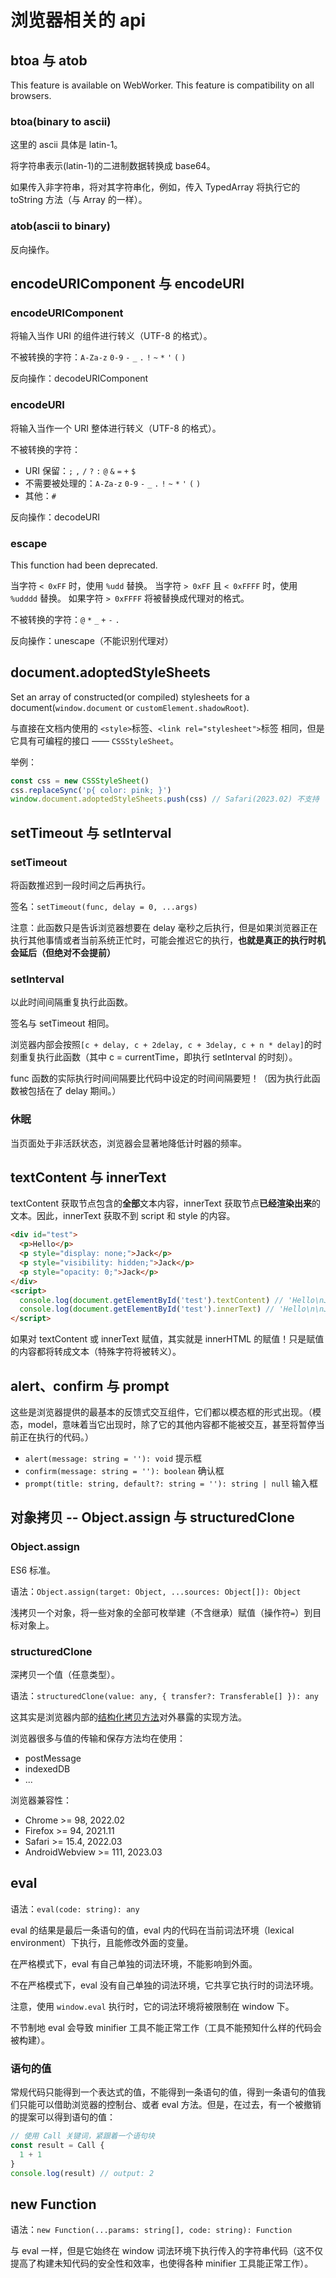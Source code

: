 # 浏览器相关的 api

## btoa 与 atob

This feature is available on WebWorker.
This feature is compatibility on all browsers.

### btoa(binary to ascii)

这里的 ascii 具体是 latin-1。

将字符串表示(latin-1)的二进制数据转换成 base64。

如果传入非字符串，将对其字符串化，例如，传入 TypedArray 将执行它的 toString 方法（与 Array 的一样）。

### atob(ascii to binary)

反向操作。

## encodeURIComponent 与 encodeURI

### encodeURIComponent

将输入当作 URI 的组件进行转义（UTF-8 的格式）。

不被转换的字符：`A-Za-z` `0-9` `-` `_` `.` `!` `~` `*` `'` `(` `)`

反向操作：decodeURIComponent

### encodeURI

将输入当作一个 URI 整体进行转义（UTF-8 的格式）。

不被转换的字符：

- URI 保留：`;` `,` `/` `?` `:` `@` `&` `=` `+` `$`
- 不需要被处理的：`A-Za-z` `0-9` `-` `_` `.` `!` `~` `*` `'` `(` `)`
- 其他：`#`

反向操作：decodeURI

### escape

This function had been deprecated.

当字符 `< 0xFF` 时，使用 `%udd` 替换。
当字符 `> 0xFF` 且 `< 0xFFFF` 时，使用 `%udddd` 替换。
如果字符 `> 0xFFFF` 将被替换成代理对的格式。

不被转换的字符：`@` `*` `_` `+` `-` `.`

反向操作：unescape（不能识别代理对）

## document.adoptedStyleSheets

Set an array of constructed(or compiled) stylesheets for a document(`window.document` or `customElement.shadowRoot`).

与直接在文档内使用的 `<style>`标签、`<link rel="stylesheet">`标签 相同，但是它具有可编程的接口 —— `CSSStyleSheet`。

举例：

```js
const css = new CSSStyleSheet()
css.replaceSync('p{ color: pink; }')
window.document.adoptedStyleSheets.push(css) // Safari(2023.02) 不支持
```

## setTimeout 与 setInterval

### setTimeout

将函数推迟到一段时间之后再执行。

签名：`setTimeout(func, delay = 0, ...args)`

注意：此函数只是告诉浏览器想要在 delay 毫秒之后执行，但是如果浏览器正在执行其他事情或者当前系统正忙时，可能会推迟它的执行，**也就是真正的执行时机会延后（但绝对不会提前）**

### setInterval

以此时间间隔重复执行此函数。

签名与 setTimeout 相同。

浏览器内部会按照`[c + delay, c + 2delay, c + 3delay, c + n * delay]`的时刻重复执行此函数（其中 c = currentTime，即执行 setInterval 的时刻）。

func 函数的实际执行时间间隔要比代码中设定的时间间隔要短！（因为执行此函数被包括在了 delay 期间。）

### 休眠

当页面处于非活跃状态，浏览器会显著地降低计时器的频率。

## textContent 与 innerText

textContent 获取节点包含的**全部**文本内容，innerText 获取节点**已经渲染出来**的文本。因此，innerText 获取不到 script 和 style 的内容。

```html
<div id="test">
  <p>Hello</p>
  <p style="display: none;">Jack</p>
  <p style="visibility: hidden;">Jack</p>
  <p style="opacity: 0;">Jack</p>
</div>
<script>
  console.log(document.getElementById('test').textContent) // 'Hello\nJack\nJack\nJack'
  console.log(document.getElementById('test').innerText) // 'Hello\n\nJack'
</script>
```

如果对 textContent 或 innerText 赋值，其实就是 innerHTML 的赋值！只是赋值的内容都将转成文本（特殊字符将被转义）。

## alert、confirm 与 prompt

这些是浏览器提供的最基本的反馈式交互组件，它们都以模态框的形式出现。（模态，model，意味着当它出现时，除了它的其他内容都不能被交互，甚至将暂停当前正在执行的代码。）

- `alert(message: string = ''): void` 提示框
- `confirm(message: string = ''): boolean` 确认框
- `prompt(title: string, default?: string = ''): string | null` 输入框

## 对象拷贝 -- Object.assign 与 structuredClone

### Object.assign

ES6 标准。

语法：`Object.assign(target: Object, ...sources: Object[]): Object`

浅拷贝一个对象，将一些对象的全部可枚举建（不含继承）赋值（操作符`=`）到目标对象上。

### structuredClone

深拷贝一个值（任意类型）。

语法：`structuredClone(value: any, { transfer?: Transferable[] }): any`

这其实是浏览器内部的[结构化拷贝方法](https://developer.mozilla.org/en-US/docs/Web/API/Web_Workers_API/Structured_clone_algorithm)对外暴露的实现方法。

浏览器很多与值的传输和保存方法均在使用：

- postMessage
- indexedDB
- ...

浏览器兼容性：

- Chrome >= 98, 2022.02
- Firefox >= 94, 2021.11
- Safari >= 15.4, 2022.03
- AndroidWebview >= 111, 2023.03

## eval

语法：`eval(code: string): any`

eval 的结果是最后一条语句的值，eval 内的代码在当前词法环境（lexical environment）下执行，且能修改外面的变量。

在严格模式下，eval 有自己单独的词法环境，不能影响到外面。

不在严格模式下，eval 没有自己单独的词法环境，它共享它执行时的词法环境。

注意，使用 `window.eval` 执行时，它的词法环境将被限制在 window 下。

不节制地 eval 会导致 minifier 工具不能正常工作（工具不能预知什么样的代码会被构建）。

### 语句的值

常规代码只能得到一个表达式的值，不能得到一条语句的值，得到一条语句的值我们只能可以借助浏览器的控制台、或者 eval 方法。但是，在过去，有一个被撤销的提案可以得到语句的值：

```js
// 使用 Call 关键词，紧跟着一个语句块
const result = Call {
  1 + 1
}
console.log(result) // output: 2
```

## new Function

语法：`new Function(...params: string[], code: string): Function`

与 eval 一样，但是它始终在 window 词法环境下执行传入的字符串代码（这不仅提高了构建未知代码的安全性和效率，也使得各种 minifier 工具能正常工作）。
